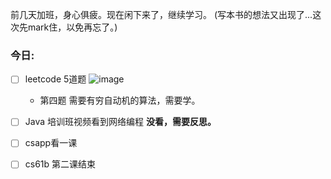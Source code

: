 前几天加班，身心俱疲。现在闲下来了，继续学习。
(写本书的想法又出现了...这次先mark住，以免再忘了。)

### 今日: 
* [ ] leetcode 5道题
    ![image](https://dailyplans.oss-cn-shenzhen.aliyuncs.com/pics/plans/200920.png?Expires=1600623729&OSSAccessKeyId=TMP.3KeppUnBGM6JG4dLnHHP3YF756Cs2agmgfsqndeMwcAKzxiermexSZkXd7xsvLvDj2vhm35Qv7WMcJzMNoooYuhpNpZkVF&Signature=MZQC1p1lkzjgSgtkc156ZGeFv68%3D)
    * 第四题  需要有穷自动机的算法，需要学。
* [ ] Java 培训班视频看到网络编程 
    **没看，需要反思。**
* [ ] csapp看一课
    
* [ ] cs61b 第二课结束
